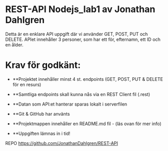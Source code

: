 # REST-API  Nodejs_lab1 av Jonathan Dahlgren

Detta är en enklare API uppgift där vi använder GET, POST, PUT och DELETE. APIet innehåller 3 personer, som har ett för, efternamn, ett ID och en ålder.

# Krav för godkänt: 

* **Projektet innehåller minst 4 st. endpoints (GET, POST, PUT & DELETE för en resurs)

* **Samtliga endpoints skall kunna nås via en REST Client fil (.rest)

* **Datan som API:et hanterar sparas lokalt i serverfilen

* **Git & GitHub har använts

* **Projektmappen innehåller en README.md fil - (läs ovan för mer info)

* **Uppgiften lämnas in i tid!
 

REPO https://github.com/JonathanDahlgren/REST-API
